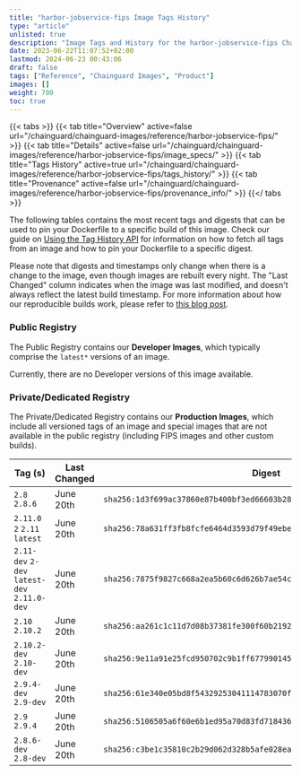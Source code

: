```yaml
---
title: "harbor-jobservice-fips Image Tags History"
type: "article"
unlisted: true
description: "Image Tags and History for the harbor-jobservice-fips Chainguard Image"
date: 2023-06-22T11:07:52+02:00
lastmod: 2024-06-23 00:43:06
draft: false
tags: ["Reference", "Chainguard Images", "Product"]
images: []
weight: 700
toc: true
---
```


{{< tabs >}}
{{< tab title="Overview" active=false url="/chainguard/chainguard-images/reference/harbor-jobservice-fips/" >}}
{{< tab title="Details" active=false url="/chainguard/chainguard-images/reference/harbor-jobservice-fips/image_specs/" >}}
{{< tab title="Tags History" active=true url="/chainguard/chainguard-images/reference/harbor-jobservice-fips/tags_history/" >}}
{{< tab title="Provenance" active=false url="/chainguard/chainguard-images/reference/harbor-jobservice-fips/provenance_info/" >}}
{{</ tabs >}}

The following tables contains the most recent tags and digests that can be used to pin your Dockerfile to a specific build of this image. Check our guide on [Using the Tag History API](/chainguard/chainguard-images/using-the-tag-history-api/) for information on how to fetch all tags from an image and how to pin your Dockerfile to a specific digest.

Please note that digests and timestamps only change when there is a change to the image, even though images are rebuilt every night. The "Last Changed" column indicates when the image was last modified, and doesn't always reflect the latest build timestamp. For more information about how our reproducible builds work, please refer to [this blog post](https://www.chainguard.dev/unchained/reproducing-chainguards-reproducible-image-builds).

### Public Registry
The Public Registry contains our **Developer Images**, which typically comprise the `latest*` versions of an image.

Currently, there are no Developer versions of this image available.

### Private/Dedicated Registry
The Private/Dedicated Registry contains our **Production Images**, which include all versioned tags of an image and special images that are not available in the public registry (including FIPS images and other custom builds).

| Tag (s)                                       | Last Changed | Digest                                                                    |
|-----------------------------------------------|--------------|---------------------------------------------------------------------------|
|  `2.8` `2.8.6`                                | June 20th    | `sha256:1d3f699ac37860e87b400bf3ed66603b28242e4688710ddc662f7b05b8801dfa` |
|  `2.11.0` `2` `2.11` `latest`                 | June 20th    | `sha256:78a631ff3fb8fcfe6464d3593d79f49ebe14d1dcf1a7d08985abb401705aa401` |
|  `2.11-dev` `2-dev` `latest-dev` `2.11.0-dev` | June 20th    | `sha256:7875f9827c668a2ea5b60c6d626b7ae54c428a98abf9b7dad9e67a7bf530e565` |
|  `2.10` `2.10.2`                              | June 20th    | `sha256:aa261c1c11d7d08b37381fe300f60b219220363998aed2491ba8e159c10f09e9` |
|  `2.10.2-dev` `2.10-dev`                      | June 20th    | `sha256:9e11a91e25fcd950702c9b1ff677990145dd096098192d94555278659f1dd773` |
|  `2.9.4-dev` `2.9-dev`                        | June 20th    | `sha256:61e340e05bd8f54329253041114783070f0cdd219b21a791d71e60c34094a16b` |
|  `2.9` `2.9.4`                                | June 20th    | `sha256:5106505a6f60e6b1ed95a70d83fd7184369856f33e51563e4fffd15f3a9b9e3f` |
|  `2.8.6-dev` `2.8-dev`                        | June 20th    | `sha256:c3be1c35810c2b29d062d328b5afe028eae49c51953724c31dd711c11182d71e` |

